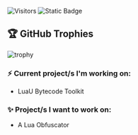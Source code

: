 ![Visitors](https://visitor-badge.laobi.icu/badge?page_id=NougatBitz&right_color=%23262626&left_color=%23121212)
![Static Badge](https://img.shields.io/badge/6%20years-FFFFFF?logo=lua&label=developer&labelColor=%23121212&color=%23262626)

## 🏆 GitHub Trophies
![trophy](https://github-profile-trophy.vercel.app/?username=NougatBitz&theme=nord&column=7)

### ⚡ Current project/s I'm working on: 
* LuaU Bytecode Toolkit

### ✨ Project/s I want to work on:  
* A Lua Obfuscator
